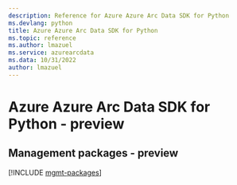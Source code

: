 ```yaml
---
description: Reference for Azure Azure Arc Data SDK for Python
ms.devlang: python
title: Azure Azure Arc Data SDK for Python
ms.topic: reference
ms.author: lmazuel
ms.service: azurearcdata
ms.data: 10/31/2022
author: lmazuel
---
```

# Azure Azure Arc Data SDK for Python - preview

## Management packages - preview
[!INCLUDE [mgmt-packages](azure-arc-data-mgmt-index.md)]
